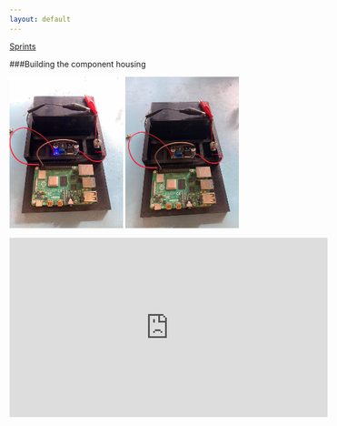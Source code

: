 ```yaml
---
layout: default
---
```


[Sprints](Sprints.md)

###Building the component housing

<img src="images/switch_on.jpg" alt="drawing" width="200"/> <img src="images/switch_off.jpg" alt="drawing" width="200"/>


<iframe width="560" height="315" src="https://www.youtube.com/embed/aqs5S3J1gq4" frameborder="0" allow="accelerometer; autoplay; encrypted-media; gyroscope; picture-in-picture" allowfullscreen></iframe>

